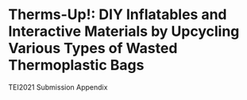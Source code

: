 # Therms-Up!: DIY Inflatables and Interactive Materials by Upcycling Various Types of Wasted Thermoplastic Bags
TEI2021 Submission Appendix
